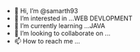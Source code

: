 - 👋 Hi, I’m @samarth93
- 👀 I’m interested in ...WEB DEVLOPMENT
- 🌱 I’m currently learning ...JAVA
- 💞️ I’m looking to collaborate on ...
- 📫 How to reach me ...

<!---
samarth93/samarth93 is a ✨ special ✨ repository because its `README.md` (this file) appears on your GitHub profile.
You can click the Preview link to take a look at your changes.
--->
